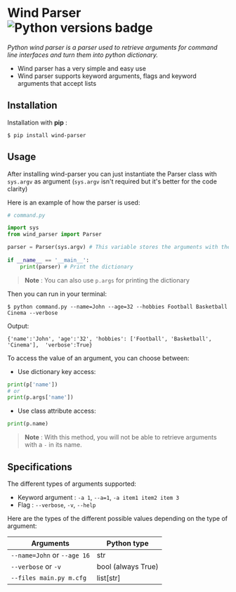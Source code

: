 # Wind Parser ![Python versions badge](https://img.shields.io/pypi/pyversions/wind-parser)

*Python wind parser is a parser used to retrieve arguments for command line interfaces and turn them into python dictionary.*

- Wind parser has a very simple and easy use
- Wind parser supports keyword arguments, flags and keyword arguments that accept lists

## Installation

Installation with **pip** : 

    $ pip install wind-parser
    
## Usage

After installing wind-parser you can just instantiate the Parser class with `sys.argv` as argument (`sys.argv` isn't required but it's better for the code clarity)

Here is an example of how the parser is used:
```python
# command.py

import sys
from wind_parser import Parser

parser = Parser(sys.argv) # This variable stores the arguments with their values in a python dictionary
 
if __name__ == '__main__':
    print(parser) # Print the dictionary
```
> **Note**
> : You can also use `p.args` for printing the dictionary


Then you can run in your terminal:
    
    $ python command.py --name=John --age=32 --hobbies Football Basketball Cinema --verbose
Output:

    {'name':'John', 'age':'32', 'hobbies': ['Football', 'Basketball', 'Cinema'],  'verbose':True}
To access the value of an argument, you can choose between:

- Use dictionary key access: 
```python
print(p['name'])
# or
print(p.args['name'])
```
- Use class attribute access:
```python
print(p.name)
```
> **Note**
> : With this method, you will not be able to retrieve arguments with a `-` in its name.

## Specifications
The different types of arguments supported:

- Keyword argument : `-a 1`, `--a=1`, `-a item1 item2 item 3`
- Flag : `--verbose`, `-v`, `--help`


Here are the types of the different possible values depending on the type of argument:

| Arguments | Python type|
|-----------|-----|
|`--name=John` or `--age 16`| str |
|`--verbose` or `-v` | bool (always True) |
|`--files main.py m.cfg` | list[str]

